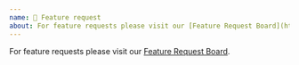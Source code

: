 ```yaml
---
name: 🎁 Feature request
about: For feature requests please visit our [Feature Request Board](https://boards.invertase.io/react-native-firebase).
---
```


For feature requests please visit our [Feature Request Board](https://boards.invertase.io/react-native-firebase).
